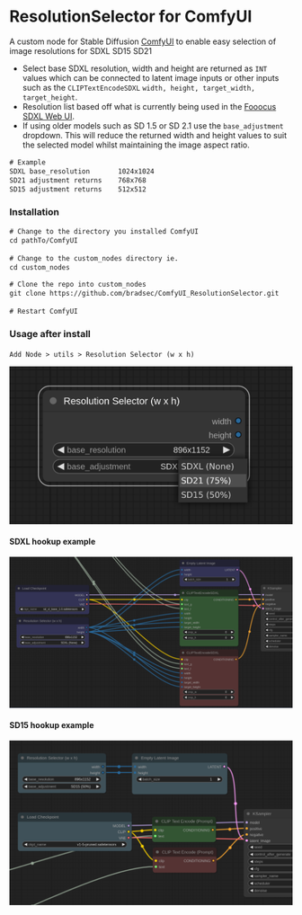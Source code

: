 # ResolutionSelector for ComfyUI

A custom node for Stable Diffusion [ComfyUI](https://github.com/comfyanonymous/ComfyUI) to enable easy selection of image resolutions for SDXL SD15 SD21

- Select base SDXL resolution, width and height are returned as `INT` values which can be connected to latent image inputs or other inputs such as the `CLIPTextEncodeSDXL` `width, height, target_width, target_height`. 
- Resolution list based off what is currently being used in the [Fooocus SDXL Web UI](https://github.com/lllyasviel/Fooocus).
- If using older models such as SD 1.5 or SD 2.1 use the `base_adjustment` dropdown. This will reduce the returned width and height values to suit the selected model whilst maintaining the image aspect ratio.

```terminal
# Example
SDXL base_resolution       1024x1024
SD21 adjustment returns    768x768
SD15 adjustment returns    512x512  
```


### Installation

```
# Change to the directory you installed ComfyUI
cd pathTo/ComfyUI

# Change to the custom_nodes directory ie.
cd custom_nodes
```

```terminal
# Clone the repo into custom_nodes
git clone https://github.com/bradsec/ComfyUI_ResolutionSelector.git

# Restart ComfyUI
```

### Usage after install
`Add Node > utils > Resolution Selector (w x h)`  
  
![node_example](resolutionselector_node.png)

#### SDXL hookup example
![sdxl_hookup](sdxl_hookup.png)

#### SD15 hookup example
![sd15_hookup](sd15_hookup.png)